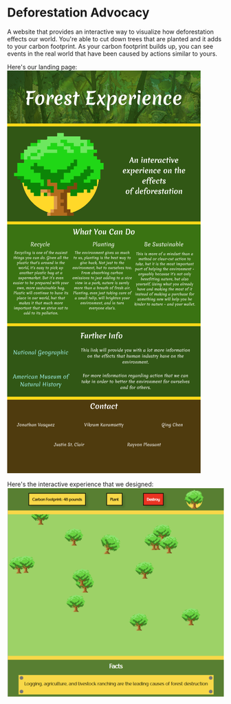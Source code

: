 # Deforestation Advocacy
A website that provides an interactive way to visualize how deforestation effects our world. You're able to cut down trees that are planted and it adds to your carbon footprint. As your carbon footprint builds up, you can see events in the real world that have been caused by actions similar to yours.

Here's our landing page:
![Landing Page](ForestExperience.png)

Here's the interactive experience that we designed:
![Deforester Page](InteractivePage.png)
